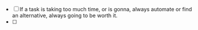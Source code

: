 - [ ] If a task is taking too much time, or is gonna, always automate or find an alternative, always going to be worth it.
- [ ] 